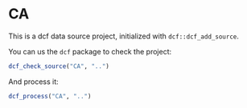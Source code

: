 # CA

This is a dcf data source project, initialized with `dcf::dcf_add_source`.

You can us the `dcf` package to check the project:

```R
dcf_check_source("CA", "..")
```

And process it:

```R
dcf_process("CA", "..")
```
